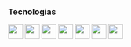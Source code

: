 ### Tecnologias

<img src="https://cdn.jsdelivr.net/gh/devicons/devicon/icons/linux/linux-original.svg" height="30" /> 
<img src="https://cdn.jsdelivr.net/gh/devicons/devicon/icons/python/python-original.svg" height="30" /> 
<img src="https://cdn.jsdelivr.net/gh/devicons/devicon/icons/go/go-original.svg" height="30" /> 
<img src="https://cdn.jsdelivr.net/gh/devicons/devicon/icons/docker/docker-original.svg" height="30" /> 
<img src="https://cdn.jsdelivr.net/gh/devicons/devicon/icons/postgresql/postgresql-original.svg" height="30" /> 
<img src="https://cdn.jsdelivr.net/gh/devicons/devicon/icons/tailwindcss/tailwindcss-plain.svg" height="30" /> 
<img src="https://cdn.jsdelivr.net/gh/devicons/devicon/icons/bootstrap/bootstrap-plain.svg" height="30" />
